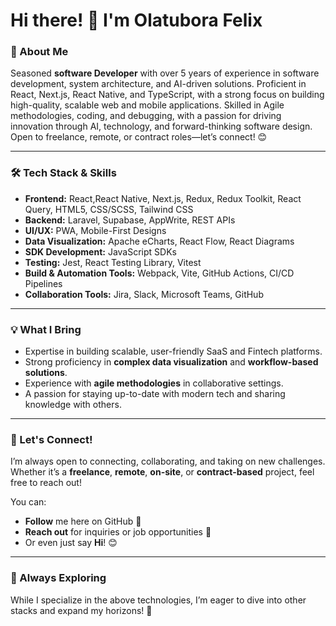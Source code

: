 
# Hi there! 👋 I'm Olatubora Felix  

### 🚀 About Me  
Seasoned **software Developer** with over 5 years of experience in software development, system architecture, and AI-driven solutions. Proficient in React, Next.js, React Native, and TypeScript, with a strong focus on building high-quality, scalable web and mobile applications. Skilled in Agile methodologies, coding, and debugging, with a passion for driving innovation through AI, technology, and forward-thinking software design.
Open to freelance, remote, or contract roles—let’s connect! 😊



---

### 🛠️ Tech Stack & Skills  
- **Frontend:** React,React Native, Next.js, Redux, Redux Toolkit, React Query, HTML5, CSS/SCSS, Tailwind CSS  
- **Backend:** Laravel, Supabase, AppWrite, REST APIs  
- **UI/UX:** PWA, Mobile-First Designs  
- **Data Visualization:** Apache eCharts, React Flow, React Diagrams  
- **SDK Development:** JavaScript SDKs  
- **Testing:** Jest, React Testing Library, Vitest  
- **Build & Automation Tools:** Webpack, Vite, GitHub Actions, CI/CD Pipelines  
- **Collaboration Tools:** Jira, Slack, Microsoft Teams, GitHub  

---

### 💡 What I Bring  
- Expertise in building scalable, user-friendly SaaS and Fintech platforms.  
- Strong proficiency in **complex data visualization** and **workflow-based solutions**.  
- Experience with **agile methodologies** in collaborative settings.  
- A passion for staying up-to-date with modern tech and sharing knowledge with others.  

---

### 🤝 Let's Connect!  
I’m always open to connecting, collaborating, and taking on new challenges. Whether it’s a **freelance**, **remote**, **on-site**, or **contract-based** project, feel free to reach out!

You can:  
- **Follow** me here on GitHub 🌟  
- **Reach out** for inquiries or job opportunities 💼  
- Or even just say **Hi**! 😊  

---

### 🌱 Always Exploring  
While I specialize in the above technologies, I’m eager to dive into other stacks and expand my horizons! 🚀  

